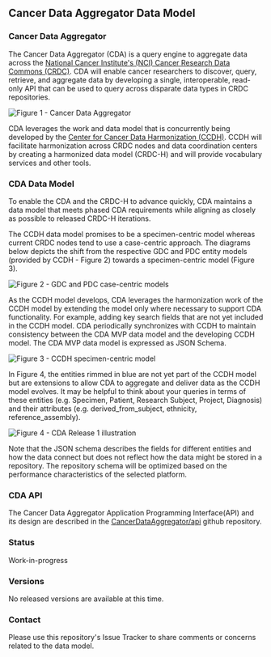 ## Cancer Data Aggregator Data Model


### Cancer Data Aggregator
The Cancer Data Aggregator (CDA) is a query engine to aggregate data across the  [National Cancer Institute's (NCI) Cancer Research Data Commons (CRDC)](https://datascience.cancer.gov/data-commons). CDA will enable cancer researchers to discover, query, retrieve, and aggregate data by developing a single, interoperable, read-only API that can be used to query across disparate data types in CRDC repositories.  

![Figure 1 - Cancer Data Aggregator](https://github.com/CancerDataAggregator/cda-data-model/blob/documents/CancerDataAggregator_PMD_0.png)

CDA leverages the work and data model that is concurrently being developed by the [Center for Cancer Data Harmonization (CCDH)](https://datacommons.cancer.gov/center-cancer-data-harmonization).  CCDH will facilitate harmonization across CRDC nodes and data coordination centers by creating a harmonized data model (CRDC-H) and will provide vocabulary services and other tools.

### CDA Data Model
To enable the CDA and the CRDC-H to advance quickly, CDA maintains a data model that meets phased CDA requirements while aligning as closely as possible to released CRDC-H iterations.  

The CCDH data model promises to be a specimen-centric model whereas current CRDC nodes tend to use a case-centric approach.  The diagrams below depicts the shift from the respective GDC and PDC entity models (provided by CCDH - Figure 2) towards a specimen-centric model (Figure 3).

![Figure 2 - GDC and PDC case-centric models ](https://github.com/CancerDataAggregator/cda-data-model/blob/main/documents/GDCPDCModels.png)

As the CCDH model develops, CDA leverages the harmonization work of the CCDH model by extending the model only where necessary to support CDA functionality. For example, adding key search fields that are not yet included in the CCDH model. CDA periodically synchronizes with CCDH to maintain consistency between the  CDA MVP data model and the developing CCDH model.  The CDA MVP data model is expressed as JSON Schema.

![Figure 3 - CCDH specimen-centric model](https://github.com/CancerDataAggregator/cda-data-model/blob/UpdateREADME/documents/CCDH%20Specimen-centric%20Jun2020.png)

In Figure 4, the entities rimmed in blue are not yet part of the CCDH model but are extensions to allow CDA to aggregate and deliver data as the CCDH model evolves. It may be helpful to think about your queries in terms of these entities (e.g. Specimen, Patient, Research Subject, Project, Diagnosis) and their attributes (e.g. derived_from_subject, ethnicity, reference_assembly).

![Figure 4 - CDA Release 1 illustration](https://github.com/CancerDataAggregator/cda-data-model/blob/UpdateREADME/documents/CDA%20MVP%20Release%201.png)

Note that the JSON schema describes the fields for different entities and how the data connect but does not reflect how the data might be stored in a repository.  The repository schema will be optimized based on the performance characteristics of the selected platform.

### CDA API
The Cancer Data Aggregator Application Programming Interface(API) and its design are described in the [CancerDataAggregator/api](https://github.com/CancerDataAggregator/api) github repository.

### Status
Work-in-progress

### Versions
No released versions are available at this time.

### Contact
Please use this repository's Issue Tracker to share comments or concerns related to the data model.

